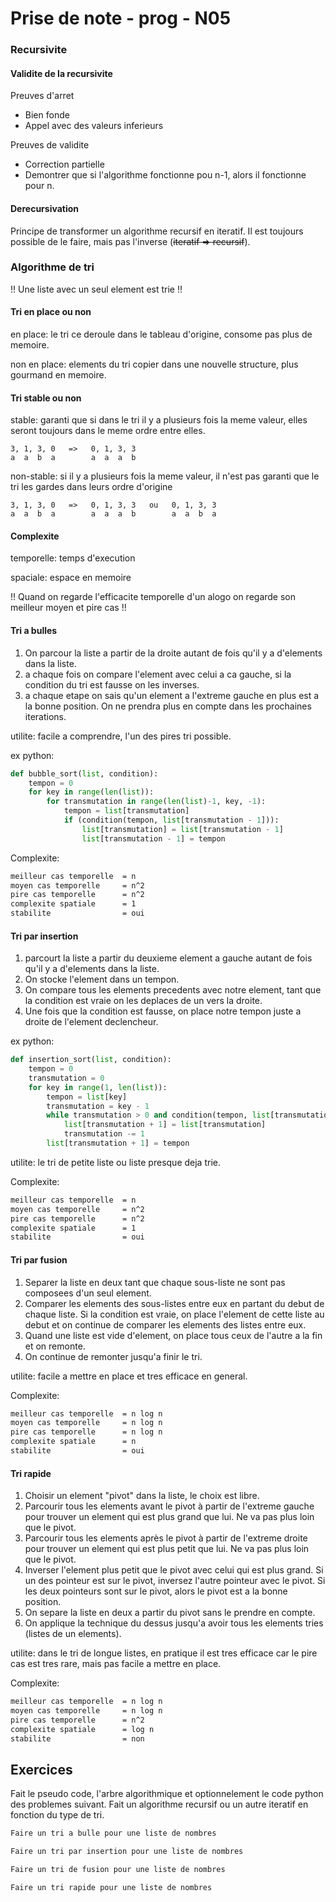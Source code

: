 
# Prise de note - prog - N05

### Recursivite

#### Validite de la recursivite

Preuves d'arret
- Bien fonde
- Appel avec des valeurs inferieurs

Preuves de validite
- Correction partielle
- Demontrer que si l'algorithme fonctionne pou n-1, alors il fonctionne pour n.

#### Derecursivation

Principe de transformer un algorithme recursif en iteratif.
Il est toujours possible de le faire, mais pas l'inverse (~~iteratif => recursif~~).

### Algorithme de tri

!! Une liste avec un seul element est trie !!

#### Tri en place ou non

en place: le tri ce deroule dans le tableau d'origine, consome pas plus de memoire.

non en place: elements du tri copier dans une nouvelle structure, plus gourmand en memoire.

#### Tri stable ou non

stable: garanti que si dans le tri il y a plusieurs fois la meme valeur, elles seront toujours dans le meme ordre entre elles.

```
3, 1, 3, 0   =>   0, 1, 3, 3
a  a  b  a        a  a  a  b
```

non-stable: si il y a plusieurs fois la meme valeur, il n'est pas garanti que le tri les gardes dans leurs ordre d'origine
```
3, 1, 3, 0   =>   0, 1, 3, 3   ou   0, 1, 3, 3
a  a  b  a        a  a  a  b        a  a  b  a
```

#### Complexite

temporelle: temps d'execution

spaciale: espace en memoire

!! Quand on regarde l'efficacite temporelle d'un alogo on regarde son meilleur moyen et pire cas !!

#### Tri a bulles

1. On parcour la liste a partir de la droite autant de fois qu'il y a d'elements dans la liste.
2. a chaque fois on compare l'element avec celui a ca gauche, si la condition du tri est fausse on les inverses.
3. a chaque etape on sais qu'un element a l'extreme gauche en plus est a la bonne position. On ne prendra plus en compte dans les prochaines iterations.

utilite: facile a comprendre, l'un des pires tri possible.

ex python:
```py
def bubble_sort(list, condition):
    tempon = 0
    for key in range(len(list)):
        for transmutation in range(len(list)-1, key, -1):
            tempon = list[transmutation]
            if (condition(tempon, list[transmutation - 1])):
                list[transmutation] = list[transmutation - 1]
                list[transmutation - 1] = tempon
```

Complexite:
```txt
meilleur cas temporelle  = n
moyen cas temporelle     = n^2
pire cas temporelle      = n^2
complexite spatiale      = 1
stabilite                = oui
```

#### Tri par insertion

1. parcourt la liste a partir du deuxieme element a gauche autant de fois qu'il y a d'elements dans la liste.
2. On stocke l'element dans un tempon.
3. On compare tous les elements precedents avec notre element, tant que la condition est vraie on les deplaces de un vers la droite.
4. Une fois que la condition est fausse, on place notre tempon juste a droite de l'element declencheur.

ex python:
```py
def insertion_sort(list, condition):
    tempon = 0
    transmutation = 0
    for key in range(1, len(list)):
        tempon = list[key]
        transmutation = key - 1
        while transmutation > 0 and condition(tempon, list[transmutation]):
            list[transmutation + 1] = list[transmutation]
            transmutation -= 1
        list[transmutation + 1] = tempon
```

utilite: le tri de petite liste ou liste presque deja trie.

Complexite:
```txt
meilleur cas temporelle  = n
moyen cas temporelle     = n^2
pire cas temporelle      = n^2
complexite spatiale      = 1
stabilite                = oui
```

#### Tri par fusion

1. Separer la liste en deux tant que chaque sous-liste ne sont pas composees d'un seul element.
2. Comparer les elements des sous-listes entre eux en partant du debut de chaque liste. Si la condition est vraie, on place l'element de cette liste au debut et on continue de comparer les elements des listes entre eux.
3. Quand une liste est vide d'element, on place tous ceux de l'autre a la fin et on remonte.
4. On continue de remonter jusqu'a finir le tri.

utilite: facile a mettre en place et tres efficace en general.

Complexite:
```txt
meilleur cas temporelle  = n log n
moyen cas temporelle     = n log n
pire cas temporelle      = n log n
complexite spatiale      = n
stabilite                = oui
```

#### Tri rapide

1. Choisir un element "pivot" dans la liste, le choix est libre.
2. Parcourir tous les elements avant le pivot à partir de l'extreme gauche pour trouver un element qui est plus grand que lui. Ne va pas plus loin que le pivot.
3. Parcourir tous les elements après le pivot à partir de l'extreme droite pour trouver un element qui est plus petit que lui. Ne va pas plus loin que le pivot.
4. Inverser l'element plus petit que le pivot avec celui qui est plus grand. Si un des pointeur est sur le pivot, inversez l'autre pointeur avec le pivot. Si les deux pointeurs sont sur le pivot, alors le pivot est a la bonne position.
5. On separe la liste en deux a partir du pivot sans le prendre en compte.
6. On applique la technique du dessus jusqu'a avoir tous les elements tries (listes de un elements).

utilite: dans le tri de longue listes, en pratique il est tres efficace car le pire cas est tres rare, mais pas facile a mettre en place.

Complexite:
```txt
meilleur cas temporelle  = n log n
moyen cas temporelle     = n log n
pire cas temporelle      = n^2
complexite spatiale      = log n
stabilite                = non
```

## Exercices

Fait le pseudo code, l'arbre algorithmique et optionnelement le code python des problemes suivant. Fait un algorithme recursif ou un autre iteratif en fonction du type de tri.

```txt
Faire un tri a bulle pour une liste de nombres
```

```txt
Faire un tri par insertion pour une liste de nombres
```

```txt
Faire un tri de fusion pour une liste de nombres
```

```txt
Faire un tri rapide pour une liste de nombres
```